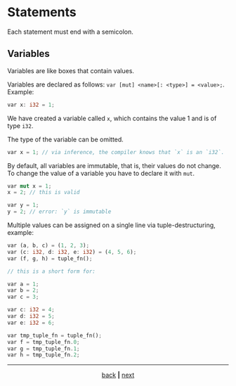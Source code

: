 # Statements

Each statement must end with a semicolon.

## Variables

Variables are like boxes that contain values.

Variables are declared as follows: `var [mut] <name>[: <type>] = <value>;`.
Example:

```rust
var x: i32 = 1;
```

We have created a variable called `x`, which contains the value 1 and is
of type `i32`.

The type of the variable can be omitted.

```rust
var x = 1; // via inference, the compiler knows that `x` is an `i32`.
```

By default, all variables are immutable, that is, their values do not change.
To change the value of a variable you have to declare it with `mut`.

```rust
var mut x = 1;
x = 2; // this is valid

var y = 1;
y = 2; // error: `y` is immutable
```

Multiple values can be assigned on a single line via tuple-destructuring, example:

```rust
var (a, b, c) = (1, 2, 3);
var (c: i32, d: i32, e: i32) = (4, 5, 6);
var (f, g, h) = tuple_fn();

// this is a short form for:

var a = 1;
var b = 2;
var c = 3;

var c: i32 = 4;
var d: i32 = 5;
var e: i32 = 6;

var tmp_tuple_fn = tuple_fn();
var f = tmp_tuple_fn.0;
var g = tmp_tuple_fn.1;
var h = tmp_tuple_fn.2;
```

* * *

<div align="center">

[back](02_functions.md) **|** [next](03_statements.md)

</div>
